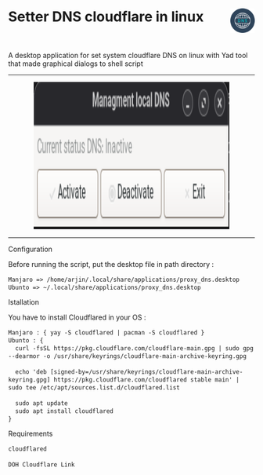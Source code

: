 # Setter DNS cloudflare in linux <img src="Assets/dns.png" width="50" height="50" align="right"/><br><br>
A desktop application for set system cloudflare DNS on linux with Yad tool that made graphical dialogs to shell script

<hr>
<p align="center">
  <img src="Assets/Preview_App.png" width="400" height="300" />
</p>
<hr>


Configuration

Before running the script, put the desktop file in path directory :

    Manjaro => /home/arjin/.local/share/applications/proxy_dns.desktop
    Ubunto => ~/.local/share/applications/proxy_dns.desktop


Istallation

You have to install Cloudflared in your OS :

    Manjaro : { yay -S cloudflared | pacman -S cloudflared }
    Ubunto : {
      curl -fsSL https://pkg.cloudflare.com/cloudflare-main.gpg | sudo gpg --dearmor -o /usr/share/keyrings/cloudflare-main-archive-keyring.gpg

      echo 'deb [signed-by=/usr/share/keyrings/cloudflare-main-archive-keyring.gpg] https://pkg.cloudflare.com/cloudflared stable main' | sudo tee /etc/apt/sources.list.d/cloudflared.list

      sudo apt update
      sudo apt install cloudflared
    }


Requirements

    cloudflared

    DOH Cloudflare Link
